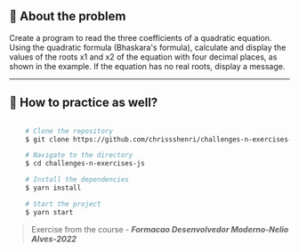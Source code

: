 ## 👀 About the problem

Create a program to read the three coefficients of a quadratic equation. Using the quadratic formula (Bhaskara's formula), calculate and display the values of the roots x1 and x2 of the equation with four decimal places, as shown in the example. If the equation has no real roots, display a message.

---

## 📁 How to practice as well?

```bash

    # Clone the repository
    $ git clone https://github.com/chrissshenri/challenges-n-exercises-js.git

    # Navigate to the directory
    $ cd challenges-n-exercises-js

    # Install the dependencies
    $ yarn install

    # Start the project
    $ yarn start

```

> 
> Exercise from the course - ***Formacao Desenvolvedor Moderno-Nelio Alves-2022***

